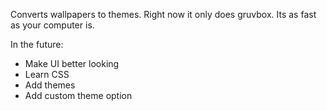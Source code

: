 Converts wallpapers to themes.
Right now it only does gruvbox.
Its as fast as your computer is.

In the future:

- Make UI better looking
- Learn CSS
- Add themes
- Add custom theme option
